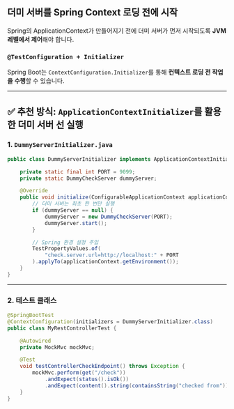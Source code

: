 

##  **더미 서버를 Spring Context 로딩 전에 시작**

Spring의 ApplicationContext가 만들어지기 전에 더미 서버가 먼저 시작되도록 **JVM 레벨에서 제어**해야 합니다.

###  `@TestConfiguration + Initializer`

Spring Boot는 `ContextConfiguration.Initializer`를 통해 **컨텍스트 로딩 전 작업을 수행**할 수 있습니다.

---

## ✅ 추천 방식: `ApplicationContextInitializer`를 활용한 더미 서버 선 실행

### 1. `DummyServerInitializer.java`

```java
public class DummyServerInitializer implements ApplicationContextInitializer<ConfigurableApplicationContext> {

    private static final int PORT = 9099;
    private static DummyCheckServer dummyServer;

    @Override
    public void initialize(ConfigurableApplicationContext applicationContext) {
        // 더미 서버는 최초 한 번만 실행
        if (dummyServer == null) {
            dummyServer = new DummyCheckServer(PORT);
            dummyServer.start();
        }

        // Spring 환경 설정 주입
        TestPropertyValues.of(
            "check.server.url=http://localhost:" + PORT
        ).applyTo(applicationContext.getEnvironment());
    }
}
```

---

### 2. 테스트 클래스

```java
@SpringBootTest
@ContextConfiguration(initializers = DummyServerInitializer.class)
public class MyRestControllerTest {

    @Autowired
    private MockMvc mockMvc;

    @Test
    void testControllerCheckEndpoint() throws Exception {
        mockMvc.perform(get("/check"))
            .andExpect(status().isOk())
            .andExpect(content().string(containsString("checked from")));
    }
}
